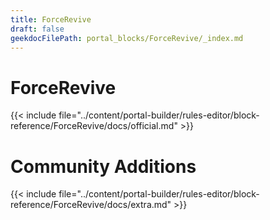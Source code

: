 ```yaml
---
title: ForceRevive
draft: false
geekdocFilePath: portal_blocks/ForceRevive/_index.md
---
```

# ForceRevive
{{< include file="../content/portal-builder/rules-editor/block-reference/ForceRevive/docs/official.md" >}}

# Community Additions

{{< include file="../content/portal-builder/rules-editor/block-reference/ForceRevive/docs/extra.md" >}}